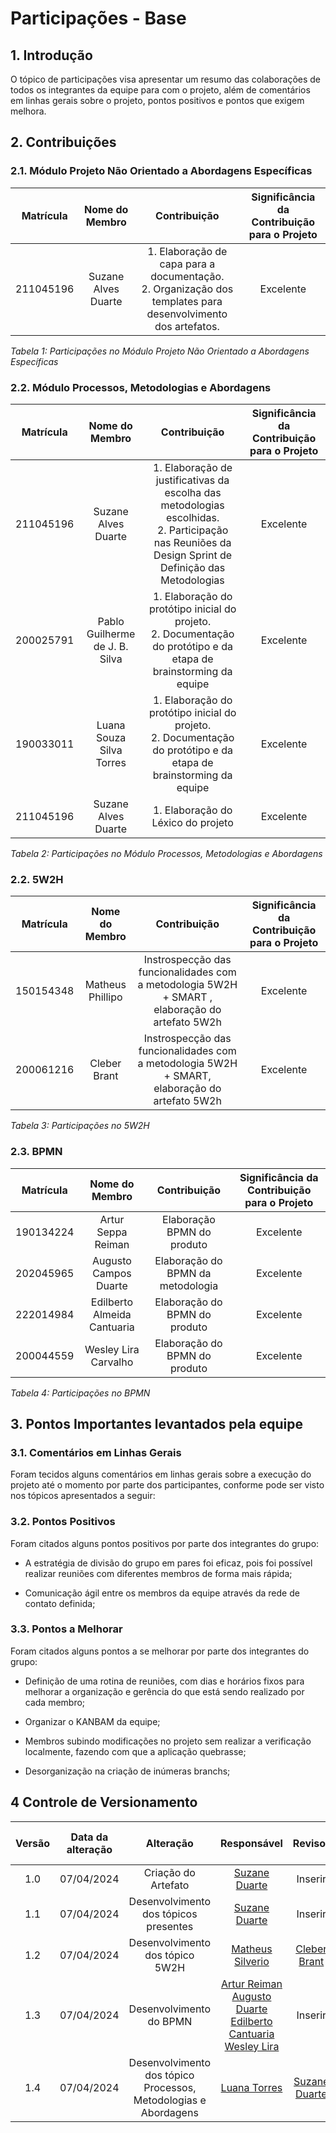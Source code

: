 # Participações - Base

## 1. Introdução

O tópico de participações visa apresentar um resumo das colaborações de todos os integrantes da equipe para com o projeto, além de comentários em linhas gerais sobre o projeto, pontos positivos e pontos que exigem melhora.

## 2. Contribuições

### 2.1. Módulo Projeto Não Orientado a Abordagens Específicas

| Matrícula |   Nome do Membro    |                                                   Contribuição                                                   | Significância da Contribuição para o Projeto |
| :-------: | :-----------------: | :--------------------------------------------------------------------------------------------------------------: | :------------------------------------------: |
| 211045196 | Suzane Alves Duarte | 1. Elaboração de capa para a documentação. <br> 2. Organização dos templates para desenvolvimento dos artefatos. |                  Excelente                   |


*Tabela 1: Participações no Módulo Projeto Não Orientado a Abordagens Específicas*

### 2.2. Módulo Processos, Metodologias e Abordagens

| Matrícula |Nome do Membro | Contribuição | Significância da Contribuição para o Projeto |
| :--: | :--: | :--: | :--: |
| 211045196  |  Suzane Alves Duarte | 1. Elaboração de justificativas da escolha das metodologias escolhidas. <br> 2. Participação nas Reuniões da Design Sprint de Definição das Metodologias | Excelente |
| 200025791  |  Pablo Guilherme de J. B. Silva | 1. Elaboração do protótipo inicial do projeto. <br> 2. Documentação do protótipo e da etapa de brainstorming da equipe | Excelente |
| 190033011  |  Luana Souza Silva Torres| 1. Elaboração do protótipo inicial do projeto. <br> 2. Documentação do protótipo e da etapa de brainstorming da equipe | Excelente |
| 211045196  |  Suzane Alves Duarte| 1. Elaboração do Léxico do projeto | Excelente |


*Tabela 2: Participações no Módulo Processos, Metodologias e Abordagens*

### 2.2. 5W2H

| Matrícula |  Nome do Membro  |                                          Contribuição                                          | Significância da Contribuição para o Projeto |
| :-------: | :--------------: | :--------------------------------------------------------------------------------------------: | :------------------------------------------: |
| 150154348 | Matheus Phillipo | Instrospecção das funcionalidades com a metodologia 5W2H + SMART , elaboração do artefato 5W2h |                  Excelente                   |
| 200061216 |   Cleber Brant   | Instrospecção das funcionalidades com a metodologia 5W2H + SMART, elaboração do artefato 5W2h  |                  Excelente                   |


*Tabela 3: Participações no 5W2H*

### 2.3. BPMN
| Matrícula |       Nome do Membro        |           Contribuição            | Significância da Contribuição para o Projeto |
| :-------: | :-------------------------: | :-------------------------------: | :------------------------------------------: |
| 190134224 |     Artur Seppa Reiman      |    Elaboração BPMN do produto     |                  Excelente                   |
| 202045965 |    Augusto Campos Duarte    | Elaboração do BPMN da metodologia |                  Excelente                   |
| 222014984 | Edilberto Almeida Cantuaria |   Elaboração do BPMN do produto   |                  Excelente                   |
| 200044559 |    Wesley Lira Carvalho     |   Elaboração do BPMN do produto   |                  Excelente                   |

*Tabela 4: Participações no BPMN*

## 3. Pontos Importantes levantados pela equipe

### 3.1. Comentários em Linhas Gerais

Foram tecidos alguns comentários em linhas gerais sobre a execução do projeto até o momento por parte dos participantes, conforme pode ser visto nos tópicos apresentados a seguir:

### 3.2. Pontos Positivos

Foram citados alguns pontos positivos por parte dos integrantes do grupo:

- A estratégia de divisão do grupo em pares foi eficaz, pois foi possível realizar reuniões com diferentes membros de forma mais rápida; 

- Comunicação ágil entre os membros da equipe através da rede de contato definida; 

### 3.3. Pontos a Melhorar

Foram citados alguns pontos a se melhorar por parte dos integrantes do grupo:

- Definição de uma rotina de reuniões, com dias e horários fixos para melhorar a organização e gerência do que está sendo realizado por cada membro;
 
- Organizar o KANBAM da equipe; 

- Membros subindo modificações no projeto sem realizar a verificação localmente, fazendo com que a aplicação quebrasse; 

- Desorganização na criação de inúmeras branchs; 

## 4 Controle de Versionamento 

|  Versão  | Data da alteração | Alteração | Responsável | Revisor | Data de revisão |
| :---: | :---: | :---: | :---: | :---: | :---: |
| 1.0 | 07/04/2024 | Criação do Artefato| [Suzane Duarte](https://github.com/suzaneduarte) | Inserir | Inserir |
| 1.1 | 07/04/2024 | Desenvolvimento dos tópicos presentes | [Suzane Duarte](https://github.com/suzaneduarte) | Inserir | Inserir |
| 1.2 | 07/04/2024 | Desenvolvimento dos tópico 5W2H| [Matheus Silverio](https://github.com/MattSilverio) | [Cleber Brant](https://github.com/CleberBrant) | Inserir |
|  1.3   |    07/04/2024     |    Desenvolvimento do BPMN    | [Artur Reiman](https://github.com/artur-seppa) <br/> [Augusto Duarte](https://github.com/Augcamp) <br/> [Edilberto Cantuaria](https://github.com/edilbertocantuaria) <br/> [Wesley Lira](https://github.com/Weslin-0101) | Inserir|     Inserir     |
| 1.4 | 07/04/2024 | Desenvolvimento dos tópico Processos, Metodologias e Abordagens | [Luana Torres](https://github.com/luanatorress) | [Suzane Duarte](https://github.com/suzaneduarte)  | Inserir |